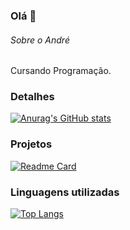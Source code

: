 ### Olá 👋

###### Sobre o André
Cursando Programação.

### Detalhes

[![Anurag's GitHub stats](https://github-readme-stats.vercel.app/api?username=DefiPenguin&show_icons=true&theme=dark)](https://github.com/anuraghazra/github-readme-stats)

### Projetos

[![Readme Card](https://github-readme-stats.vercel.app/api/pin/?username=DefiPenguin&repo=variavel&theme=dark)](http://sgithub.com/anuraghazra/github-readme-stats)

### Linguagens utilizadas

[![Top Langs](https://github-readme-stats.vercel.app/api/top-langsusername=DefiPenguin&layout=compact)](https://github.com/anuraghazra/github-readme-stats)
